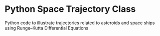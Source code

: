 # Python Space Trajectory Class 

Python code to illustrate trajectories related to asteroids and space ships using Runge–Kutta Differential Equations
